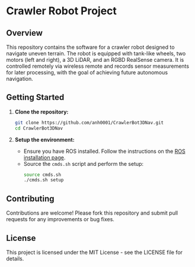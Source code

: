 # Crawler Robot Project

## Overview
This repository contains the software for a crawler robot designed to navigate uneven terrain. The robot is equipped with tank-like wheels, two motors (left and right), a 3D LiDAR, and an RGBD RealSense camera. It is controlled remotely via wireless remote and records sensor measurements for later processing, with the goal of achieving future autonomous navigation.

## Getting Started
1. **Clone the repository:**
    ```sh
    git clone https://github.com/anh0001/CrawlerBot3DNav.git
    cd CrawlerBot3DNav
    ```

2. **Setup the environment:**
    - Ensure you have ROS installed. Follow the instructions on the [ROS installation page](http://wiki.ros.org/ROS/Installation).
    - Source the `cmds.sh` script and perform the setup:
        ```sh
        source cmds.sh
        ./cmds.sh setup
        ```

## Contributing
Contributions are welcome! Please fork this repository and submit pull requests for any improvements or bug fixes.

## License
This project is licensed under the MIT License - see the LICENSE file for details.
